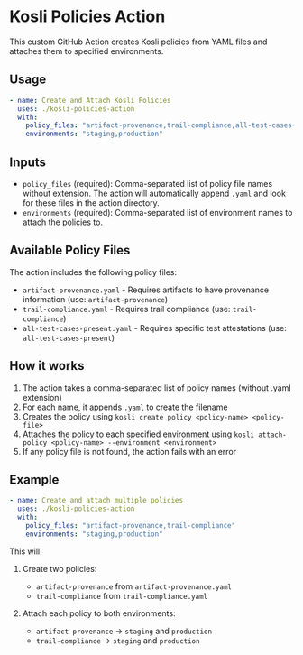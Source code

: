 # Kosli Policies Action

This custom GitHub Action creates Kosli policies from YAML files and attaches them to specified environments.

## Usage

```yaml
- name: Create and Attach Kosli Policies
  uses: ./kosli-policies-action
  with:
    policy_files: "artifact-provenance,trail-compliance,all-test-cases-present"
    environments: "staging,production"
```

## Inputs

- `policy_files` (required): Comma-separated list of policy file names without extension. The action will automatically append `.yaml` and look for these files in the action directory.
- `environments` (required): Comma-separated list of environment names to attach the policies to.

## Available Policy Files

The action includes the following policy files:

- `artifact-provenance.yaml` - Requires artifacts to have provenance information (use: `artifact-provenance`)
- `trail-compliance.yaml` - Requires trail compliance (use: `trail-compliance`)
- `all-test-cases-present.yaml` - Requires specific test attestations (use: `all-test-cases-present`)

## How it works

1. The action takes a comma-separated list of policy names (without .yaml extension)
2. For each name, it appends `.yaml` to create the filename
3. Creates the policy using `kosli create policy <policy-name> <policy-file>`
4. Attaches the policy to each specified environment using `kosli attach-policy <policy-name> --environment <environment>`
5. If any policy file is not found, the action fails with an error

## Example

```yaml
- name: Create and attach multiple policies
  uses: ./kosli-policies-action
  with:
    policy_files: "artifact-provenance,trail-compliance"
    environments: "staging,production"
```

This will:

1. Create two policies:
   - `artifact-provenance` from `artifact-provenance.yaml`
   - `trail-compliance` from `trail-compliance.yaml`

2. Attach each policy to both environments:
   - `artifact-provenance` → `staging` and `production`
   - `trail-compliance` → `staging` and `production`
